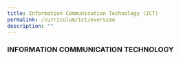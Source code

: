 ```yaml
---
title: Information Communication Technology (ICT)
permalink: /curriculum/ict/overview
description: ""
---
```

### INFORMATION COMMUNICATION TECHNOLOGY